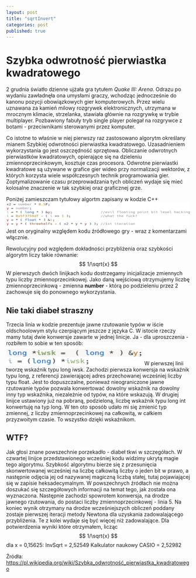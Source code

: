 ```yaml
---
layout: post
title: "sqrtInvert"
categories: post
published: true
---
```


<h1>Szybka odwrotność pierwiastka kwadratowego</h1>
 
2 grudnia światło dzienne ujżała gra tytułem <i>Quake III: Arena</i>. Odrazu po wydaniu zawładnęła ona umysłami graczy, wchodząc jednocześnie do kanonu
pozycji obowiązkowych gier komputerowych. Przez wielu uznawana za kamień milowy rozgrywek elektronicznych, utrzymana w mrocznym klimacie, strzelanka, stawiała
głównie na rozgrywkę w trybie multiplayer. Pozbawiony fabuły tryb single player polegał na rozgrywce z botami - przeciwnikami sterowanymi przez komputer.

Co istotne to właśnie w niej pierwszy raz zastosowano algorytm określany mianem Szybkiej odwrotności pierwiastka kwadratowego.
Uzasadnieniem wykorzystania go jest oszczędność sprzętowa. Obliczanie odwrotnych pierwiastków kwadratowych, opierające się na dzieleniu zmiennoprzecinkowym,
kosztuje czas procesora. Odwrotne pierwiastki kwadratowe są używane w grafice gier wideo przy normalizacji wektorów, z których korzysta wiele współczesnych technik programowania gier.
Zoptymalizowanie czasu przeprowadzania tych obliczeń wydaje się mieć kolosalne znaczenie w tak szybkiej oraz graficznej grze.

Poniżej zamieszczam tytułowy algortm zapisany w kodzie C++
![pic1](/assets/sqrtInvrt.jpg)
Jest on oryginalny względem kodu źródłowego gry - wraz z komentarzami włącznie.

Rewolucyjny pod względem dokładności przybliżenia oraz szybkości algorytm liczy takie równanie:
$$ 1/\sqrt{x} $$
W pierwszych dwóch linijkach kodu dostrzegamy inicjalizacje zmiennych typu liczby zmiennoprzecinkowej. Jako daną wejściową otrzymujemy
liczbę zmiennoprzecinkową - zmienna <b>number</b> - którą po podzieleniu przez 2 zachowuje się do ponownego wykorzystania.

<h2>Nie taki diabeł straszny</h2>

Trzecia linia w kodzie prezentuje jawne rzutowanie typów w iście oldschoolowym stylu czerpiącym jeszcze z języka C.
W istocie rzeczy mamy tutaj dwie konwersje zawarte w jednej linicje. Ja - dla uproszczenia  - rozbiłem to sobie w ten sposób:
![pic2](/assets/cast.jpg)
W pierwszej linii tworzę wskaźnik typu long iwsk. Zachodzi pierwsza konwersja na wskaźnik typu long, z referencji zawierającej adres przechowanej wcześniej liczby typu float.
Jest to dopuszczalne, ponieważ nieograniczone jawne rzutowanie typów pozwala konwertować dowolny wskaźnik na dowolny inny typ wskaźnika, niezależnie od typów, na które wskazują.
W drugiej linijce ustawiony już na pobraną, podzieloną, liczbę wskaźnik typu long int konwertuję na typ long. W ten oto sposób udało mi się zmienić typ zmiennej, z liczby zmiennoprzecinkowej na całkowitą, w całkiem przyzwoitym czasie. To wszystko dzięki wskaźnikom.

<h2>WTF?</h2>

Jak głosi znane powszechnie porzekadło - diabeł tkwi w szczegółach. W czwartej linijce przedstawionego wcześniej kodu widzimy ukrytą magie tego algorytmu.
Szybkość algorytmu bierze się z przesunięcia skonwertowanej wcześniej na liczbę całkowitą liczby o jeden bit w prawo, a następnie odjęcia jej od nazywanej magiczną liczbą stałej, tutaj pojawiającej się w zapisie heksadecymalnym.
W powszechnych źródłach nie można doszukać się szczegółowych informacji na temat tego, jak została ona wyznaczona.
Następnie zachodzi spowrotem konwersja, na drodze jawnego rzutowania, do postaci liczby zmiennoprzecinkowej - linia 5. Na koniec wynik otrzymany na drodze wcześniejszych obliczeń
poddany zostaje pierwszej iteracji metody Newtona dla uzyskania zadowalającego przybliżenia. Te z kolei wydaje się być więcej niż zadowalające.
Dla potwierdzenia wyniki które otrzymałem, licząc $$ 1/\sqrt{x}  $$ dla x = 0,15625:
InvSqrt = 2,52549
Kalkulator naukowy CASIO = 2,52982

Źródła:
https://pl.wikipedia.org/wiki/Szybka_odwrotność_pierwiastka_kwadratowego
